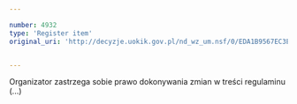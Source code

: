 ```yaml
---

number: 4932
type: 'Register item'
original_uri: 'http://decyzje.uokik.gov.pl/nd_wz_um.nsf/0/EDA1B9567EC3E228C1257B8E0027D2F6?OpenDocument'


---
```


Organizator zastrzega sobie prawo dokonywania zmian w treści regulaminu (...)
